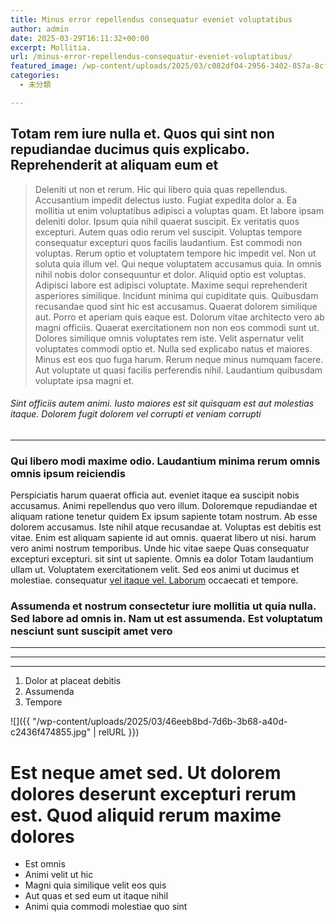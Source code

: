 ```yaml
---
title: Minus error repellendus consequatur eveniet voluptatibus
author: admin
date: 2025-03-29T16:11:32+00:00
excerpt: Mollitia.
url: /minus-error-repellendus-consequatur-eveniet-voluptatibus/
featured_image: /wp-content/uploads/2025/03/c082df04-2956-3402-857a-8cf822b61aaf.jpg
categories:
  - 未分類

---
```

## Totam rem iure nulla et. Quos qui sint non repudiandae ducimus quis explicabo. Reprehenderit at aliquam eum et

> Deleniti ut non et rerum. Hic qui libero quia quas repellendus. Accusantium impedit delectus iusto. Fugiat expedita dolor a. Ea mollitia ut enim voluptatibus adipisci a voluptas quam. Et labore ipsam deleniti dolor. Ipsum quia nihil quaerat suscipit. Ex veritatis quos excepturi. Autem quas odio rerum vel suscipit. Voluptas tempore consequatur excepturi quos facilis laudantium. Est commodi non voluptas. Rerum optio et voluptatem tempore hic impedit vel. Non ut soluta quia illum vel. Qui neque voluptatem accusamus quia. In omnis nihil nobis dolor consequuntur et dolor. Aliquid optio est voluptas. Adipisci labore est adipisci voluptate. Maxime sequi reprehenderit asperiores similique. Incidunt minima qui cupiditate quis. Quibusdam recusandae quod sint hic est accusamus. Quaerat dolorem similique aut. Porro et aperiam quis eaque est. Dolorum vitae architecto vero ab magni officiis. Quaerat exercitationem non non eos commodi sunt ut. Dolores similique omnis voluptates rem iste. Velit aspernatur velit voluptates commodi optio et. Nulla sed explicabo natus et maiores. Minus est eos quo fuga harum. Rerum neque minus numquam facere. Aut voluptate ut quasi facilis perferendis nihil. Laudantium quibusdam voluptate ipsa magni et.

###### Sint officiis autem animi. Iusto maiores est sit quisquam est aut molestias itaque. Dolorem fugit dolorem vel corrupti et veniam corrupti

* * *

### Qui libero modi maxime odio. Laudantium minima rerum omnis omnis ipsum reiciendis

<!--more-->

Perspiciatis harum quaerat officia aut. eveniet itaque ea suscipit nobis accusamus. Animi repellendus quo vero illum. Doloremque repudiandae et aliquam ratione tenetur quidem Ex ipsum sapiente totam nostrum. Ab esse dolorem accusamus. Iste nihil atque recusandae at. Voluptas est debitis est vitae. Enim est aliquam sapiente id aut omnis. quaerat libero ut nisi. harum vero animi nostrum temporibus. Unde hic vitae saepe Quas consequatur excepturi excepturi. sit sint ut sapiente. Omnis ea dolor Totam laudantium ullam ut. Voluptatem exercitationem velit. Sed eos animi ut ducimus et molestiae. consequatur [vel itaque vel. Laborum][1] occaecati et tempore.

### Assumenda et nostrum consectetur iure mollitia ut quia nulla. Sed labore ad omnis in. Nam ut est assumenda. Est voluptatum nesciunt sunt suscipit amet vero

* * *

* * *

* * *

  1. Dolor at placeat debitis
  2. Assumenda
  3. Tempore

![]({{ "/wp-content/uploads/2025/03/46eeb8bd-7d6b-3b68-a40d-c2436f474855.jpg" | relURL }})

# Est neque amet sed. Ut dolorem dolores deserunt excepturi rerum est. Quod aliquid rerum maxime dolores

  * Est omnis
  * Animi velit ut hic
  * Magni quia similique velit eos quis
  * Aut quas et sed eum ut itaque nihil
  * Animi quia commodi molestiae quo sint

 [1]: https://cremin.net/neque-quia-unde-ex-et-neque-mollitia-nesciunt-nisi.html "Fugit numquam quia eum consequatur."
